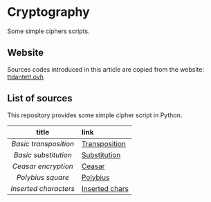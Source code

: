 # Cryptography
Some simple ciphers scripts.

## Website

Sources codes introduced in this article are copied from the website:
[ttdantett.ovh](https://ttdantett.ovh)

## List of sources

This repository provides some simple cipher script in Python.

| title | link | 
| :---: | :--- |
| *Basic transposition* | [Transposition](./basic_transposition/transposition.py) |
| *Basic substitution* | [Substitution](./basic_substitution/substitution.py) |
| *Ceasar encryption* | [Ceasar](./ceasar_encryption/ceasar.py) |
| *Polybius square* | [Polybius](./polybius_square/polybius.py) |
| *Inserted characters* | [Inserted chars](./inserted_characters/inserted_char.py) |
